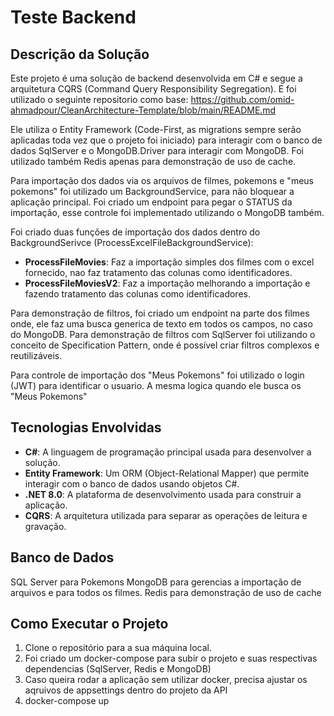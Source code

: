 # Teste Backend



## Descrição da Solução

Este projeto é uma solução de backend desenvolvida em C# e segue a arquitetura CQRS (Command Query Responsibility Segregation). E foi utilizado o seguinte repositorio como base: https://github.com/omid-ahmadpour/CleanArchitecture-Template/blob/main/README.md

Ele utiliza o Entity Framework (Code-First, as migrations sempre serão aplicadas toda vez que o projeto foi iniciado) para interagir com o banco de dados SqlServer e o MongoDB.Driver para interagir com MongoDB. Foi utilizado também Redis apenas para demonstração de uso de cache.

Para importação dos dados via os arquivos de filmes, pokemons e "meus pokemons" foi utilizado um BackgroundService, para não bloquear a aplicação principal. Foi criado um endpoint para pegar o STATUS da importação, esse controle foi implementado utilizando o MongoDB também.

Foi criado duas funções de importação dos dados dentro do BackgroundSerivce (ProcessExcelFileBackgroundService):
- **ProcessFileMovies**: Faz a importação simples dos filmes com o excel fornecido, nao faz tratamento das colunas como identificadores.
- **ProcessFileMoviesV2**: Faz a importação melhorando a importação e fazendo tratamento das colunas como identificadores.

Para demonstração de filtros, foi criado um endpoint na parte dos filmes onde, ele faz uma busca generica de texto em todos os campos, no caso do MongoDB.
Para demonstração de filtros com SqlServer foi utilizando o conceito de Specification Pattern, onde é possível criar filtros complexos e reutilizáveis.

Para controle de importação dos "Meus Pokemons" foi utilizado o login (JWT) para identificar o usuario. A mesma logica quando ele busca os "Meus Pokemons"

## Tecnologias Envolvidas

- **C#**: A linguagem de programação principal usada para desenvolver a solução.
- **Entity Framework**: Um ORM (Object-Relational Mapper) que permite interagir com o banco de dados usando objetos C#.
- **.NET 8.0**: A plataforma de desenvolvimento usada para construir a aplicação.
- **CQRS**: A arquitetura utilizada para separar as operações de leitura e gravação.

## Banco de Dados

SQL Server para Pokemons
MongoDB para gerencias a importação de arquivos e para todos os filmes.
Redis para demonstração de uso de cache

## Como Executar o Projeto

1. Clone o repositório para a sua máquina local.
2. Foi criado um docker-compose para subir o projeto e suas respectivas dependencias (SqlServer, Redis e MongoDB)
3. Caso queira rodar a aplicação sem utilizar docker, precisa ajustar os aqruivos de appsettings dentro do projeto da API
4. docker-compose up 

